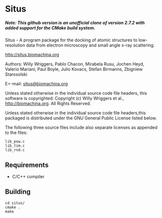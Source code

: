 # Situs

##### Note: This github version is an unofficial clone of version 2.7.2 with added support for the CMake build system.

Situs - A program package for the docking of atomic structures to low-resolution data from electron microscopy and small angle x-ray scattering. 

http://situs.biomachina.org

Authors: Willy Wriggers, Pablo Chacon, Mirabela Rusu, Jochen Heyd, Valerio Mariani, Paul Boyle, Julio Kovacs, Stefan Birmanns, Zbigniew Starosolski

E=-mail: situs@biomachina.org

Unless stated otherwise in the individual source code file headers, this software is copyrighted: Copyright (c) Willy Wriggers et al., http://biomachina.org. All Rights Reserved. 

Unless stated otherwise in the individual source code file headers,this packaged is distributed under the GNU General Public License listed below.

The following three source files include also separate licenses as appended to the files:

~~~~
lib_pow.c
lib_tim.c
lib_rnd.c
~~~~

## Requirements
- C/C++ compiler

## Building
~~~~
cd situs/
cmake .
make
~~~~



